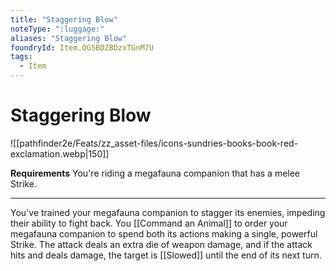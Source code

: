 ```yaml
---
title: "Staggering Blow"
noteType: ":luggage:"
aliases: "Staggering Blow"
foundryId: Item.OG5BDZBDzxTGnM7U
tags:
  - Item
---
```


# Staggering Blow
![[pathfinder2e/Feats/zz_asset-files/icons-sundries-books-book-red-exclamation.webp|150]]

**Requirements** You're riding a megafauna companion that has a melee Strike.

* * *

You've trained your megafauna companion to stagger its enemies, impeding their ability to fight back. You [[Command an Animal]] to order your megafauna companion to spend both its actions making a single, powerful Strike. The attack deals an extra die of weapon damage, and if the attack hits and deals damage, the target is [[Slowed]] until the end of its next turn.

